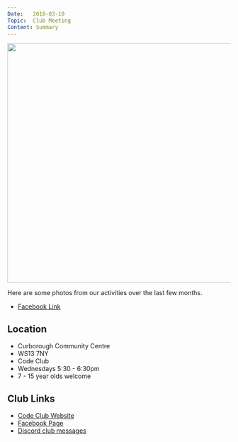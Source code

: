 ```yaml
---
Date:   2018-03-10
Topic:  Club Meeting
Content: Summary
---
```

[<img width="720px" height="540" src="https://scontent.fbhx6-1.fna.fbcdn.net/v/t15.5256-10/27865430_1482006138593148_6964204795183759360_n.jpg?stp=dst-jpg_p180x540&_nc_cat=106&ccb=1-7&_nc_sid=ad6a45&_nc_ohc=KUrxdpTKE38AX8fFdKA&_nc_ht=scontent.fbhx6-1.fna&edm=AKK4YLsEAAAA&oh=00_AfCD3V9Z2jnCcDyl_hre7IyUTgy06Fvsz9fiJjbQjQroWQ&oe=652ABC07"/>](https://scontent.fbhx6-1.fna.fbcdn.net/v/t15.5256-10/27865430_1482006138593148_6964204795183759360_n.jpg?stp=dst-jpg_p180x540&_nc_cat=106&ccb=1-7&_nc_sid=ad6a45&_nc_ohc=KUrxdpTKE38AX8fFdKA&_nc_ht=scontent.fbhx6-1.fna&edm=AKK4YLsEAAAA&oh=00_AfCD3V9Z2jnCcDyl_hre7IyUTgy06Fvsz9fiJjbQjQroWQ&oe=652ABC07)

Here are some photos from our activities over the last few months.

* [Facebook Link](https://www.facebook.com/720665616418529/videos/1482005701926525)

## Location

* Curborough Community Centre
* WS13 7NY
* Code Club
* Wednesdays 5:30 - 6:30pm
* 7 - 15 year olds welcome

## Club Links

* [Code Club Website](https://lichfield-code-club.github.io/)
* [Facebook Page](https://www.facebook.com/LichfieldCoders)
* [Discord club messages](https://discord.gg/szz6xGK)
